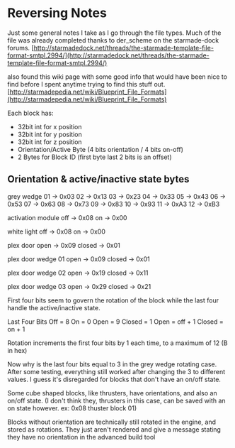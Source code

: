 # Reversing Notes

Just some general notes I take as I go through the file types. Much of the file was already completed thanks to der_scheme on the starmade-dock forums.
[http://starmadedock.net/threads/the-starmade-template-file-format-smtpl.2994/](http://starmadedock.net/threads/the-starmade-template-file-format-smtpl.2994/)

also found this wiki page with some good info that would have been nice to find before I spent anytime trying to find this stuff out. [http://starmadepedia.net/wiki/Blueprint_File_Formats](http://starmadepedia.net/wiki/Blueprint_File_Formats)

Each block has:
 - 32bit int for x position
 - 32bit int for y position
 - 32bit int for z position
 - Orientation/Active Byte (4 bits orientation / 4 bits on-off)
 - 2 Bytes for Block ID (first byte last 2 bits is an offset)

## Orientation & active/inactive state bytes


grey wedge 01 -> 0x03
           02 -> 0x13
           03 -> 0x23
           04 -> 0x33
           05 -> 0x43
           06 -> 0x53
           07 -> 0x63
           08 -> 0x73
           09 -> 0x83
           10 -> 0x93
           11 -> 0xA3
           12 -> 0xB3

activation module off -> 0x08
                   on -> 0x00

white light off -> 0x08
             on -> 0x00

plex door open -> 0x09
        closed -> 0x01

plex door wedge 01 open -> 0x09
                 closed -> 0x01

plex door wedge 02 open -> 0x19
                 closed -> 0x11

plex door wedge 03 open -> 0x29
                 closed -> 0x21


First four bits seem to govern the rotation of the block while the last four
handle the active/inactive state.

Last Four Bits
Off = 8
On = 0
Open = 9
Closed = 1
Open = off + 1
Closed = on + 1

Rotation increments the first four bits by 1 each time, to a maximum of
12 (B in hex)

Now why is the last four bits equal to 3 in the grey wedge rotating case.
After some testing, everything still worked after changing the 3 to
different values. I guess it's disregarded for blocks that don't have an
on/off state.

Some cube shaped blocks, like thrusters, have orientations, and also an on/off state. (I don't think they, thrusters in this case, can be saved with an on state however. ex: 0x08 thuster block 01)

Blocks without orientation are technically still rotated in the engine, and stored as rotations. They just aren't rendered and give a message stating they have no orientation in the advanced build tool